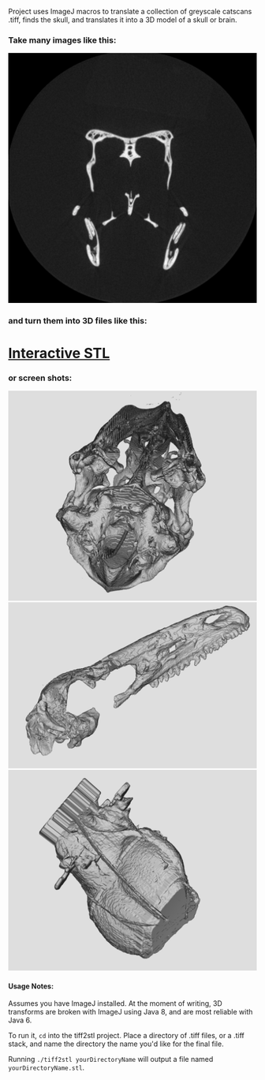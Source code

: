 Project uses ImageJ macros to translate  a collection of greyscale catscans .tiff, finds the skull, and translates it into a 3D model of a skull or brain.

### Take many images like this:
![alt tag](https://raw.githubusercontent.com/HackTheDinos/tiff2stl/master/examples/tiff-gavia.png)

### and turn them into 3D files like this:
# [Interactive STL](https://github.com/HackTheDinos/tiff2stl/blob/master/examples/zanabazar.stl)

### or screen shots:
![alt tag](https://raw.githubusercontent.com/HackTheDinos/tiff2stl/master/examples/stl-gavia.png)
![alt tag](https://raw.githubusercontent.com/HackTheDinos/tiff2stl/master/examples/stl-zanabazar.png)
![alt tag](https://raw.githubusercontent.com/HackTheDinos/tiff2stl/master/examples/stl-gavia-brain.png)


#### Usage Notes:
Assumes you have ImageJ installed. At the moment of writing, 3D transforms are broken with ImageJ using Java 8, and are most reliable with Java 6.

To run it, `cd` into the tiff2stl project. Place a directory of .tiff files, or a .tiff stack, and name the directory the name you'd like for the final file.

Running ```./tiff2stl yourDirectoryName``` will output a file named ```yourDirectoryName.stl```.
